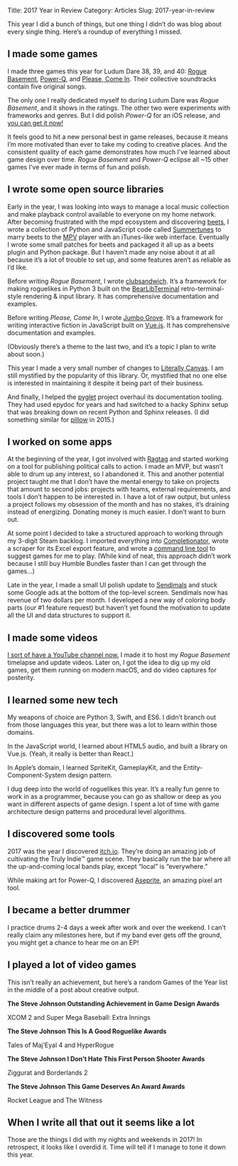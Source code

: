 Title: 2017 Year in Review
Category: Articles
Slug: 2017-year-in-review

This year I did a bunch of things, but one thing I didn’t do was blog about every single thing. Here’s a roundup of everything I missed.

## I made some games

I made three games this year for Ludum Dare 38, 39, and 40: [Rogue Basement](https://irskep.itch.io/roguebasement), [Power-Q](https://irskep.itch.io/powerq), and [Please, Come In](http://steveasleep.com/please-come-in/). Their collective soundtracks contain five original songs.

The only one I really dedicated myself to during Ludum Dare was *Rogue Basement*, and it shows in the ratings. The other two were experiments with frameworks and genres. But I did polish *Power-Q* for an iOS release, and [you can get it now!](https://itunes.apple.com/us/app/power-q/id1278699114?mt=8)

It feels good to hit a new personal best in game releases, because it means
I’m more motivated than ever to take my coding to creative places. And the
consistent quality of each game demonstrates how much I’ve learned about game
design over time. *Rogue Basement* and *Power-Q* eclipse all ~15 other games
I’ve ever made in terms of fun and polish.

<!-- idea: getting better at making games -->

## I wrote some open source libraries

Early in the year, I was looking into ways to manage a local music collection
and make playback control available to everyone on my home network. After
becoming frustrated with the mpd ecosystem and discovering
[beets](http://beets.io), I wrote a collection of Python and JavaScript code
called [Summertunes](https://github.com/irskep/summertunes) to marry beets to
the [MPV](http://mpv.io) player with an iTunes-like web interface. Eventually
I wrote some small patches for beets and packaged it all up as a beets plugin
and Python package. But I haven’t made any noise about it at all because it’s
a lot of trouble to set up, and some features aren’t as reliable as I’d like.

Before writing *Rogue Basement*, I wrote
[clubsandwich](http://steveasleep.com/clubsandwich/). It’s a framework for
making roguelikes in Python 3 built on the
[BearLibTerminal](http://foo.wyrd.name/en:bearlibterminal)
retro-terminal-style rendering & input library. It has comprehensive
documentation and examples.

Before writing *Please, Come In*, I wrote [Jumbo
Grove](http://steveasleep.com/jumbogrove/). It’s a framework for writing
interactive fiction in JavaScript built on [Vue.js](http://vuejs.org/). It
has comprehensive documentation and examples.

(Obviously there’s a theme to the last two, and it’s a topic I plan to write
about soon.)

This year I made a very small number of changes to [Literally
Canvas](http://literallycanvas.com). I am still mystified by the popularity
of this library. Or, mystified that no one else is interested in maintaining
it despite it being part of their business.

And finally, I helped the [pyglet](http://pyglet.readthedocs.io) project
overhaul its documentation tooling. They had used epydoc for years and had
switched to a hacky Sphinx setup that was breaking down on recent Python and
Sphinx releases. (I did something similar for
[pillow](http://pillow.readthedocs.io) in 2015.)

<!-- idea: my approach to writing new libraries -->

## I worked on some apps

At the beginning of the year, I got involved with [Ragtag](http://ragtag.team) and started working on a tool for publishing political calls to action. I made an MVP, but wasn’t able to drum up any interest, so I abandoned it. This and another potential project taught me that I don’t have the mental energy to take on projects that amount to second jobs: projects with teams, external requirements, and tools I don’t happen to be interested in. I have a lot of raw output, but unless a project follows my obsession of the month and has no stakes, it’s draining instead of energizing. Donating money is much easier. I don’t want to burn out.

At some point I decided to take a structured approach to working through my 3-digit Steam backlog. I imported everything into [Completionator](http://completionator.com), wrote a scraper for its Excel export feature, and wrote  a [command line tool](https://github.com/irskep/completionator-cli) to suggest games for me to play. (While kind of neat, this approach didn’t work because I still buy Humble Bundles faster than I can get through the games...)

Late in the year, I made a small UI polish update to [Sendimals](http://sendimals.com) and stuck some Google ads at the bottom of the top-level screen. Sendimals now has revenue of two dollars per month. I developed a new way of coloring body parts (our #1 feature request) but haven’t yet found the motivation to update all the UI and data structures to support it.

## I made some videos

[I sort of have a YouTube channel now.](https://www.youtube.com/channel/UC0lx9IhbHiM5XTcdISqttWQ) I made it to
host my *Rogue Basement* timelapse and update videos. Later on, I got the
idea to dig up my old games, get them running on modern macOS, and do video
captures for posterity.

## I learned some new tech

My weapons of choice are Python 3, Swift, and ES6. I didn’t branch out from those languages this year, but there was a lot to learn within those domains.

In the JavaScript world, I learned about HTML5 audio, and built a library on Vue.js. (Yeah, it really is better than React.)

In Apple’s domain, I learned SpriteKit, GameplayKit, and the Entity-Component-System design pattern.

I dug deep into the world of roguelikes this year. It’s a really fun genre to work in as a programmer, because you can go as shallow or deep as you want in different aspects of game design. I spent a lot of time with game architecture design patterns and procedural level algorithms.

<!-- idea: why vue.js is great for writing libs for noobs -->

## I discovered some tools

2017 was the year I discovered [itch.io](http://itch.io). They’re doing an amazing job of cultivating the Truly Indie™ game scene. They basically run the bar where all the up-and-coming local bands play, except “local” is “everywhere.” 

While making art for Power-Q, I discovered [Aseprite](https://aseprite.org), an amazing
pixel art tool.

## I became a better drummer

I practice drums 2-4 days a week after work and over the weekend. I can’t really claim any milestones here, but if my band ever gets off the ground, you might get a chance to hear me on an EP!

## I played a lot of video games

This isn’t really an achievement, but here’s a random Games of the Year list in the middle of a post about creative output.

**The Steve Johnson Outstanding Achievement in Game Design Awards**

XCOM 2 and Super Mega Baseball: Extra Innings

**The Steve Johnson This Is A Good Roguelike Awards**

Tales of Maj’Eyal 4 and HyperRogue

**The Steve Johnson I Don’t Hate This First Person Shooter Awards**

Ziggurat and Borderlands 2

**The Steve Johnson This Game Deserves An Award Awards**

Rocket League and The Witness

## When I write all that out it seems like a lot

Those are the things I did with my nights and weekends in 2017! In retrospect, it looks like I overdid it. Time will tell if I manage to tone it down this year.
